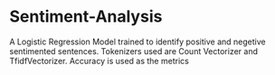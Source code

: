 # Sentiment-Analysis
A Logistic Regression Model trained to identify positive and negetive sentimented sentences.
Tokenizers used are Count Vectorizer and TfidfVectorizer.
Accuracy is used as the metrics
